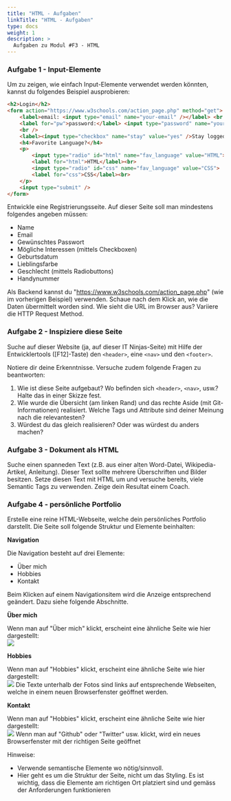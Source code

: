 ```yaml
---
title: "HTML - Aufgaben"
linkTitle: "HTML - Aufgaben"
type: docs
weight: 1
description: >
  Aufgaben zu Modul #F3 - HTML
---
```


### Aufgabe 1 - Input-Elemente
Um zu zeigen, wie einfach Input-Elemente verwendet werden könnten, kannst du folgendes Beispiel ausprobieren:

```html
<h2>Login</h2>
<form action="https://www.w3schools.com/action_page.php" method="get">
    <label>email: <input type="email" name="your-email" /></label> <br />
    <label for="pw">password:</label> <input type="password" name="your-password" id="pw" />
    <br />
    <label><input type="checkbox" name="stay" value="yes" />Stay logged in.</label>
    <h4>Favorite Language?</h4>
    <p>
        <input type="radio" id="html" name="fav_language" value="HTML">
        <label for="html">HTML</label><br>
        <input type="radio" id="css" name="fav_language" value="CSS">
        <label for="css">CSS</label><br>
    </p>
    <input type="submit" />
</form>

```

Entwickle eine Registrierungsseite. Auf dieser Seite soll man mindestens folgendes angeben müssen:
* Name
* Email
* Gewünschtes Passwort
* Mögliche Interessen (mittels Checkboxen)
* Geburtsdatum
* Lieblingsfarbe
* Geschlecht (mittels Radiobuttons)
* Handynummer

Als Backend kannst du "https://www.w3schools.com/action_page.php" (wie im vorherigen Beispiel) verwenden. Schaue nach dem Klick an, wie die Daten übermittelt worden sind. Wie sieht die URL im Browser aus? Variiere die HTTP Request Method.

### Aufgabe 2 - Inspiziere diese Seite
Suche auf dieser Website (ja, auf dieser IT Ninjas-Seite) mit Hilfe der Entwicklertools ([F12]-Taste) den `<header>`, eine `<nav>` und den `<footer>`.

Notiere dir deine Erkenntnisse. Versuche zudem folgende Fragen zu beantworten:

1. Wie ist diese Seite aufgebaut? Wo befinden sich `<header>`, `<nav>`, usw.? Halte das in einer Skizze fest.
2. Wie wurde die Übersicht (am linken Rand) und das rechte Aside (mit Git-Informationen) realisiert. Welche Tags und Attribute sind deiner Meinung nach die relevantesten?
3. Würdest du das gleich realisieren? Oder was würdest du anders machen?

### Aufgabe 3 - Dokument als HTML
Suche einen spanneden Text (z.B. aus einer alten Word-Datei, Wikipedia-Artikel, Anleitung). Dieser Text sollte mehrere Überschriften und Bilder besitzen. Setze diesen Text mit HTML um und versuche bereits, viele Semantic Tags zu verwenden. Zeige dein Resultat einem Coach.

### Aufgabe 4 - persönliche Portfolio
Erstelle eine reine HTML-Webseite, welche dein persönliches Portfolio darstellt.
Die Seite soll folgende Struktur und Elemente beinhalten:

**Navigation**  

Die Navigation besteht auf drei Elemente:
* Über mich
* Hobbies
* Kontakt

Beim Klicken auf einem Navigationsitem wird die Anzeige entsprechend geändert. Dazu siehe folgende Abschnitte.

**Über mich**  

Wenn man auf "Über mich" klickt, erscheint eine ähnliche Seite wie hier dargestellt:  
![](../01_about.png)

**Hobbies**  

Wenn man auf "Hobbies" klickt, erscheint eine ähnliche Seite wie hier dargestellt:  
![](../01_hobbies.png)
Die Texte unterhalb der Fotos sind links auf entsprechende Webseiten, welche in einem neuen Browserfenster geöffnet werden.

**Kontakt**  

Wenn man auf "Hobbies" klickt, erscheint eine ähnliche Seite wie hier dargestellt:  
![](../01_kontakt.png)
Wenn man auf "Github" oder "Twitter" usw. klickt, wird ein neues Browserfenster mit der richtigen Seite geöffnet

Hinweise:  
* Verwende semantische Elemente wo nötig/sinnvoll.
* Hier geht es um die Struktur der Seite, nicht um das Styling. Es ist wichtig, dass die Elemente am richtigen Ort platziert sind und gemäss der Anforderungen funktionieren 
